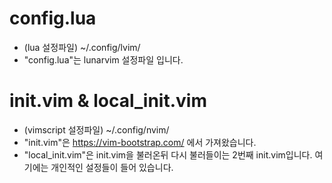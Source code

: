 # config.lua 
- (lua 설정파일) ~/.config/lvim/
- "config.lua"는 lunarvim 설정파일 입니다. 

# init.vim & local_init.vim
- (vimscript 설정파일) ~/.config/nvim/
- "init.vim"은 https://vim-bootstrap.com/ 에서 가져왔습니다.
- "local_init.vim"은 init.vim을 불러온뒤 다시 불러들이는 2번째 init.vim입니다. 여기에는 개인적인 설정들이 들어 있습니다. 
